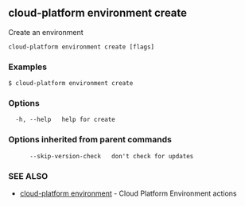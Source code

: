 ## cloud-platform environment create

Create an environment

```
cloud-platform environment create [flags]
```

### Examples

```
$ cloud-platform environment create

```

### Options

```
  -h, --help   help for create
```

### Options inherited from parent commands

```
      --skip-version-check   don't check for updates
```

### SEE ALSO

* [cloud-platform environment](cloud-platform_environment.md)	 - Cloud Platform Environment actions

